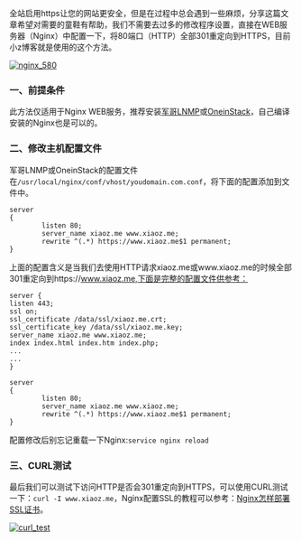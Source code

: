 全站启用https让您的网站更安全，但是在过程中总会遇到一些麻烦，分享这篇文章希望对需要的童鞋有帮助，我们不需要去过多的修改程序设置，直接在WEB服务器（Nginx）中配置一下，将80端口（HTTP）全部301重定向到HTTPS，目前小z博客就是使用的这个方法。

[![](https://cdn.xiaoz.me/wp-content/uploads/2016/01/nginx_580.jpg "nginx\_580")](https://cdn.xiaoz.me/wp-content/uploads/2016/01/nginx_580.jpg)

### 一、前提条件

此方法仅适用于Nginx WEB服务，推荐安装[军哥LNMP](http://lnmp.org/)或[OneinStack](http://www.xiaoz.me/archives/6498)，自己编译安装的Nginx也是可以的。

### 二、修改主机配置文件

军哥LNMP或OneinStack的配置文件在`/usr/local/nginx/conf/vhost/youdomain.com.conf`，将下面的配置添加到文件中。



```
server
{
        listen 80;
        server_name xiaoz.me www.xiaoz.me;
        rewrite ^(.*) https://www.xiaoz.me$1 permanent;
}
```

上面的配置含义是当我们去使用HTTP请求xiaoz.me或www.xiaoz.me的时候全部301重定向到https://www.xiaoz.me,下面是完整的配置文件供参考：



```
server {
listen 443;
ssl on;
ssl_certificate /data/ssl/xiaoz.me.crt;
ssl_certificate_key /data/ssl/xiaoz.me.key;
server_name xiaoz.me www.xiaoz.me;
index index.html index.htm index.php;
...
...
}
 
server
{
        listen 80;
        server_name xiaoz.me www.xiaoz.me;
        rewrite ^(.*) https://www.xiaoz.me$1 permanent;
}
```

配置修改后别忘记重载一下Nginx:`service nginx reload`

### 三、CURL测试

最后我们可以测试下访问HTTP是否会301重定向到HTTPS，可以使用CURL测试一下：`curl -I www.xiaoz.me`，Nginx配置SSL的教程可以参考：[Nginx怎样部署SSL证书](http://www.xiaoz.me/archives/6540)。

[![](https://cdn.xiaoz.me/wp-content/uploads/2016/05/curl_test.jpg "curl\_test")](https://cdn.xiaoz.me/wp-content/uploads/2016/05/curl_test.jpg)

